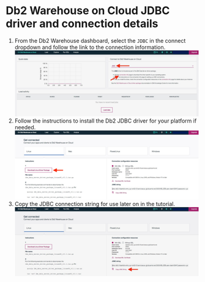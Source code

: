 # Db2 Warehouse on Cloud JDBC driver and connection details

1. From the Db2 Warehouse dashboard, select the `JDBC` in the connect dropdown
and follow the link to the connection information.
![JDBC connect dropdown](db2_conn.jpg)
1. Follow the instructions to install the Db2 JDBC driver for your platform if needed.
![Install JDBC driver](db2_jdbc_driver.jpg)
1. Copy the JDBC connection string for use later on in the tutorial.
![JDBC connection string](db2_jdbc.jpg)
